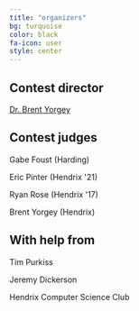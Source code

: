 ```yaml
---
title: "organizers"
bg: turquoise
color: black
fa-icon: user
style: center
---
```


## Contest director

[Dr. Brent Yorgey](mailto:yorgey@hendrix.edu)

## Contest judges

Gabe Foust (Harding)

Eric Pinter (Hendrix '21)

Ryan Rose (Hendrix '17)

Brent Yorgey (Hendrix)

## With help from

Tim Purkiss

Jeremy Dickerson

Hendrix Computer Science Club
